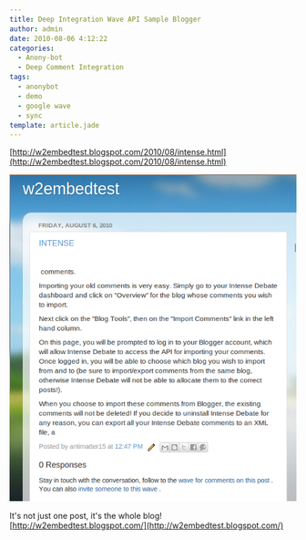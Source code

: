 ```yaml
---
title: Deep Integration Wave API Sample Blogger
author: admin
date: 2010-08-06 4:12:22
categories:
  - Anony-bot
  - Deep Comment Integration
tags: 
  - anonybot
  - demo
  - google wave
  - sync
template: article.jade
---
```


[http://w2embedtest.blogspot.com/2010/08/intense.html](http://w2embedtest.blogspot.com/2010/08/intense.html)

[](http://w2embedtest.blogspot.com/2010/08/intense.html)[![](Screenshot-1.png "Screenshot-1")](Screenshot-1.png)

It's not just one post, it's the whole blog! [http://w2embedtest.blogspot.com/](http://w2embedtest.blogspot.com/)
